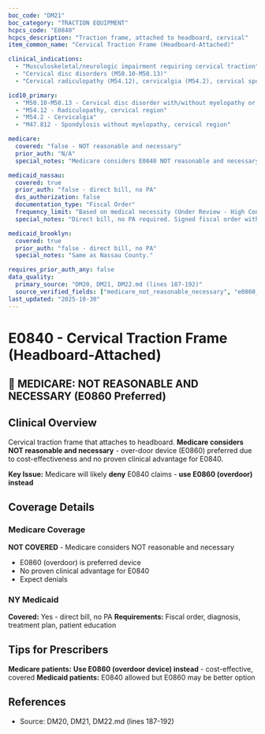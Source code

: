 ```yaml
---
boc_code: "DM21"
boc_category: "TRACTION EQUIPMENT"
hcpcs_code: "E0840"
hcpcs_description: "Traction frame, attached to headboard, cervical"
item_common_name: "Cervical Traction Frame (Headboard-Attached)"

clinical_indications:
  - "Musculoskeletal/neurologic impairment requiring cervical traction"
  - "Cervical disc disorders (M50.10-M50.13)"
  - "Cervical radiculopathy (M54.12), cervicalgia (M54.2), cervical spondylosis (M47.812)"

icd10_primary:
  - "M50.10-M50.13 - Cervical disc disorder with/without myelopathy or radiculopathy"
  - "M54.12 - Radiculopathy, cervical region"
  - "M54.2 - Cervicalgia"
  - "M47.812 - Spondylosis without myelopathy, cervical region"

medicare:
  covered: "false - NOT reasonable and necessary"
  prior_auth: "N/A"
  special_notes: "Medicare considers E0840 NOT reasonable and necessary - over-door device E0860 preferred. No proven clinical advantage for E0840 over E0860. Medicare will likely deny claims."

medicaid_nassau:
  covered: true
  prior_auth: "false - direct bill, no PA"
  dvs_authorization: false
  documentation_type: "Fiscal Order"
  frequency_limit: "Based on medical necessity (Under Review - High Confidence)"
  special_notes: "Direct bill, no PA required. Signed fiscal order within 30 days. Documentation: diagnosis, treatment plan, patient education. Patient demonstrates ability to tolerate device."

medicaid_brooklyn:
  covered: true
  prior_auth: "false - direct bill, no PA"
  special_notes: "Same as Nassau County."

requires_prior_auth_any: false
data_quality:
  primary_source: "DM20, DM21, DM22.md (lines 187-192)"
  source_verified_fields: ["medicare_not_reasonable_necessary", "e0860_preferred", "no_proven_advantage", "medicaid_direct_bill_no_pa"]
last_updated: "2025-10-30"
---
```


# E0840 - Cervical Traction Frame (Headboard-Attached)

## 🚨 MEDICARE: NOT REASONABLE AND NECESSARY (E0860 Preferred)

## Clinical Overview
Cervical traction frame that attaches to headboard. **Medicare considers NOT reasonable and necessary** - over-door device (E0860) preferred due to cost-effectiveness and no proven clinical advantage for E0840.

**Key Issue:** Medicare will likely **deny** E0840 claims - **use E0860 (overdoor) instead**

## Coverage Details

### Medicare Coverage
**NOT COVERED** - Medicare considers NOT reasonable and necessary
- E0860 (overdoor) is preferred device
- No proven clinical advantage for E0840
- Expect denials

### NY Medicaid
**Covered:** Yes - direct bill, no PA
**Requirements:** Fiscal order, diagnosis, treatment plan, patient education

## Tips for Prescribers
**Medicare patients:** **Use E0860 (overdoor device) instead** - cost-effective, covered
**Medicaid patients:** E0840 allowed but E0860 may be better option

## References
- Source: DM20, DM21, DM22.md (lines 187-192)
